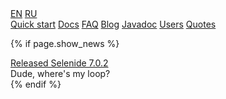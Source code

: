 <div class="main-menu">

  <div class="service-links">
    <div id="languages">
      <a id="lang_eng" href="https://selenide.org">EN</a>
      <a id="lang_rus" href="https://ru.selenide.org">RU</a>
    </div>
  </div>

  <div class="main-menu-pages">
    <a href="{{ BASE_PATH }}/quick-start.html">Quick start</a>
    <a href="{{ BASE_PATH }}/documentation.html">Docs</a>
    <a href="{{ BASE_PATH }}/faq.html">FAQ</a>
    <a href="{{ BASE_PATH }}/blog.html">Blog</a>
    <a href="{{ BASE_PATH }}/javadoc.html">Javadoc</a>
    <a href="{{ BASE_PATH }}/users.html">Users</a>
    <a href="{{ BASE_PATH }}/quotes.html">Quotes</a>
  </div>

  {% if page.show_news %}
    <div class="news">
      <div class="news-line news-title"><a href="/2023/10/26/selenide-7.0.1/">Released Selenide 7.0.2</a></div>
      <div class="news-line news-link">Dude, where's my loop?</div>
    </div>
  {% endif %}

</div>
